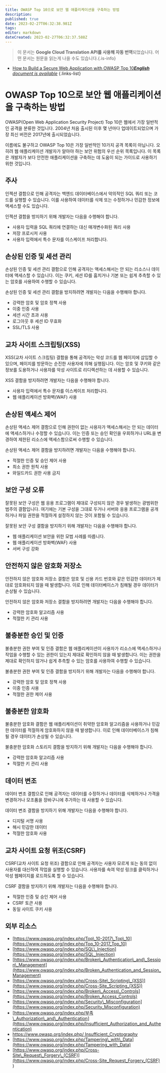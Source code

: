 ```yaml
---
title: OWASP Top 10으로 보안 웹 애플리케이션을 구축하는 방법
description: 
published: true
date: 2023-02-27T06:32:38.981Z
tags: 
editor: markdown
dateCreated: 2023-02-27T06:32:37.588Z
---
```


> 이 문서는 **Google Cloud Translation API를 사용해 자동 번역**되었습니다.
어떤 문서는 원문을 읽는게 나을 수도 있습니다.{.is-info}



- [How to Build a Secure Web Application with OWASP Top 10***English** document is available*](/en/Knowledge-base/Common/how-to-build-a-secure-web-application-with-owasp-top-10)
{.links-list}


# OWASP Top 10으로 보안 웹 애플리케이션을 구축하는 방법

OWASP(Open Web Application Security Project) Top 10은 웹에서 가장 일반적인 공격을 분류한 것입니다. 2004년 처음 출시된 이후 몇 년마다 업데이트되었으며 가장 최신 버전은 2017년에 출시되었습니다.

이름에도 불구하고 OWASP Top 10은 가장 일반적인 10가지 공격 목록이 아닙니다. 오히려 웹 애플리케이션 개발자가 알아야 하는 보안 위험의 우선 순위 목록입니다. 이 목록은 개발자가 보다 안전한 애플리케이션을 구축하는 데 도움이 되는 가이드로 사용하기 위한 것입니다.

## 주사

인젝션 결함으로 인해 공격자는 백엔드 데이터베이스에서 악의적인 SQL 쿼리 또는 코드를 실행할 수 있습니다. 이를 사용하여 데이터를 삭제 또는 수정하거나 민감한 정보에 액세스할 수도 있습니다.

인젝션 결함을 방지하기 위해 개발자는 다음을 수행해야 합니다.

- 사용자 입력을 SQL 쿼리에 연결하는 대신 매개변수화된 쿼리 사용
- 저장 프로시저 사용
- 사용자 입력에서 특수 문자를 이스케이프 처리합니다.

## 손상된 인증 및 세션 관리

손상된 인증 및 세션 관리 결함으로 인해 공격자는 액세스해서는 안 되는 리소스나 데이터에 액세스할 수 있습니다. 이는 쿠키, 세션 ID를 훔치거나 기본 또는 쉽게 추측할 수 있는 암호를 사용하여 수행할 수 있습니다.

손상된 인증 및 세션 관리 결함을 방지하려면 개발자는 다음을 수행해야 합니다.

- 강력한 암호 및 암호 정책 사용
- 이중 인증 사용
- 세션 시간 초과 사용
- 로그아웃 후 세션 ID 무효화
- SSL/TLS 사용

## 교차 사이트 스크립팅(XSS)

XSS(교차 사이트 스크립팅) 결함을 통해 공격자는 악성 코드를 웹 페이지에 삽입할 수 있으며, 페이지를 방문하는 순진한 사용자에 의해 실행됩니다. 이는 암호 및 쿠키와 같은 정보를 도용하거나 사용자를 악성 사이트로 리디렉션하는 데 사용할 수 있습니다.

XSS 결함을 방지하려면 개발자는 다음을 수행해야 합니다.

- 사용자 입력에서 특수 문자를 이스케이프 처리합니다.
- 웹 애플리케이션 방화벽(WAF) 사용

## 손상된 액세스 제어

손상된 액세스 제어 결함으로 인해 권한이 없는 사용자가 액세스해서는 안 되는 데이터에 액세스하거나 수정할 수 있습니다. 이는 인증 또는 승인 확인을 우회하거나 URL을 변경하여 제한된 리소스에 액세스함으로써 수행할 수 있습니다.

손상된 액세스 제어 결함을 방지하려면 개발자는 다음을 수행해야 합니다.

- 적절한 인증 및 승인 제어 사용
- 최소 권한 원칙 사용
- 와일드카드 권한 사용 금지

## 보안 구성 오류

잘못된 보안 구성은 웹 응용 프로그램이 제대로 구성되지 않은 경우 발생하는 광범위한 범주의 결함입니다. 여기에는 기본 구성을 그대로 두거나 서버와 응용 프로그램을 공개하거나 파일 권한을 적절하게 설정하지 않는 것이 포함될 수 있습니다.

잘못된 보안 구성 결함을 방지하기 위해 개발자는 다음을 수행해야 합니다.

- 웹 애플리케이션 보안을 위한 모범 사례를 따릅니다.
- 웹 애플리케이션 방화벽(WAF) 사용
- 서버 구성 강화

## 안전하지 않은 암호화 저장소

안전하지 않은 암호화 저장소 결함은 암호 및 신용 카드 번호와 같은 민감한 데이터가 제대로 암호화되지 않을 때 발생합니다. 이로 인해 데이터베이스가 침해될 경우 데이터가 손상될 수 있습니다.

안전하지 않은 암호화 저장소 결함을 방지하려면 개발자는 다음을 수행해야 합니다.

- 강력한 암호화 알고리즘 사용
- 적절한 키 관리 사용

## 불충분한 승인 및 인증

불충분한 권한 부여 및 인증 결함은 웹 애플리케이션이 사용자가 리소스에 액세스하거나 작업을 수행할 수 있는 권한이 있는지 제대로 확인하지 않을 때 발생합니다. 이는 권한을 제대로 확인하지 않거나 쉽게 추측할 수 있는 암호를 사용하여 수행할 수 있습니다.

불충분한 권한 부여 및 인증 결함을 방지하기 위해 개발자는 다음을 수행해야 합니다.

- 강력한 암호 및 암호 정책 사용
- 이중 인증 사용
- 적절한 권한 제어 사용

## 불충분한 암호화

불충분한 암호화 결함은 웹 애플리케이션이 취약한 암호화 알고리즘을 사용하거나 민감한 데이터를 적절하게 암호화하지 않을 때 발생합니다. 이로 인해 데이터베이스가 침해될 경우 데이터가 손상될 수 있습니다.

불충분한 암호화 스토리지 결함을 방지하기 위해 개발자는 다음을 수행해야 합니다.

- 강력한 암호화 알고리즘 사용
- 적절한 키 관리 사용

## 데이터 변조

데이터 변조 결함으로 인해 공격자는 데이터를 수정하거나 데이터를 삭제하거나 가격을 변경하거나 모조품을 장바구니에 추가하는 데 사용할 수 있습니다.

데이터 변조 결함을 방지하기 위해 개발자는 다음을 수행해야 합니다.

- 디지털 서명 사용
- 해시 민감한 데이터
- 적절한 암호화 사용

## 교차 사이트 요청 위조(CSRF)

CSRF(교차 사이트 요청 위조) 결함으로 인해 공격자는 사용자 모르게 또는 동의 없이 사용자를 대신하여 작업을 실행할 수 있습니다. 사용자를 속여 악성 링크를 클릭하거나 악성 웹페이지를 로드하도록 할 수 있습니다.

CSRF 결함을 방지하기 위해 개발자는 다음을 수행해야 합니다.

- 적절한 인증 및 승인 제어 사용
- CSRF 토큰 사용
- 동일 사이트 쿠키 사용

## 외부 리소스

- [https://www.owasp.org/index.php/Top\_10-2017\_Top\_10](https://www.owasp.org/index.php/Top_10-2017_Top_10)
- [https://www.owasp.org/index.php/SQL\_Injection](https://www.owasp.org/index.php/SQL_Injection)
- [https://www.owasp.org/index.php/Broken\_Authentication\_and\_Session\_Management](https://www.owasp.org/index.php/Broken_Authentication_and_Session_Management)
- [https://www.owasp.org/index.php/Cross-Site\_Scripting\_(XSS)](https://www.owasp.org/index.php/Cross-Site_Scripting_(XSS))
- [https://www.owasp.org/index.php/Broken\_Access\_Controls](https://www.owasp.org/index.php/Broken_Access_Controls)
- [https://www.owasp.org/index.php/Security\_Misconfiguration](https://www.owasp.org/index.php/Security_Misconfiguration)
- [https://www.owasp.org/index.php/부족\_Authorization\_and\_Authentication](https://www.owasp.org/index.php/Insufficient_Authorization_and_Authentication)
- [https://www.owasp.org/index.php/ Insufficient\_Cryptography](https://www.owasp.org/index.php/Insufficient_Cryptography)
- [https://www.owasp.org/index.php/Tampering\_with\_Data](https://www.owasp.org/index.php/Tampering_with_Data)
- [https://www.owasp.org/index.php/Cross-Site\_Request\_Forgery\_(CSRF)](https://www.owasp.org/index.php/Cross-Site_Request_Forgery_(CSRF) )